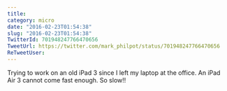 ```yaml
---
title: 
category: micro
date: "2016-02-23T01:54:38"
slug: "2016-02-23T01:54:38"
TwitterId: 701948247766470656
TweetUrl: https://twitter.com/mark_philpot/status/701948247766470656
ReTweetUser: 
---
```


Trying to work on an old iPad 3 since I left my laptop at the office. An iPad Air 3 cannot come fast enough. So slow!!